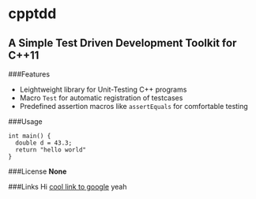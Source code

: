 cpptdd
=======
A Simple Test Driven Development Toolkit for C++11
-------
###Features

- Leightweight library for Unit-Testing C++ programs
- Macro ```Test``` for automatic registration of testcases
- Predefined assertion macros like ```assertEquals``` for comfortable testing

###Usage
```
int main() {
  double d = 43.3;
  return "hello world"
}
```

###License
**None**

###Links
Hi [cool link to google](http://google.com) yeah



